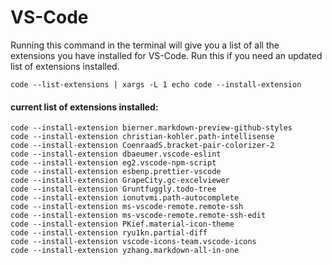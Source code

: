 # VS-Code

Running this command in the terminal will give you a list of all the extensions you have installed for VS-Code. Run this if you need an updated list of extensions installed.

```code --list-extensions | xargs -L 1 echo code --install-extension```

#### current list of extensions installed:

```
code --install-extension bierner.markdown-preview-github-styles
code --install-extension christian-kohler.path-intellisense
code --install-extension CoenraadS.bracket-pair-colorizer-2
code --install-extension dbaeumer.vscode-eslint
code --install-extension eg2.vscode-npm-script
code --install-extension esbenp.prettier-vscode
code --install-extension GrapeCity.gc-excelviewer
code --install-extension Gruntfuggly.todo-tree
code --install-extension ionutvmi.path-autocomplete
code --install-extension ms-vscode-remote.remote-ssh
code --install-extension ms-vscode-remote.remote-ssh-edit
code --install-extension PKief.material-icon-theme
code --install-extension ryu1kn.partial-diff
code --install-extension vscode-icons-team.vscode-icons
code --install-extension yzhang.markdown-all-in-one
```